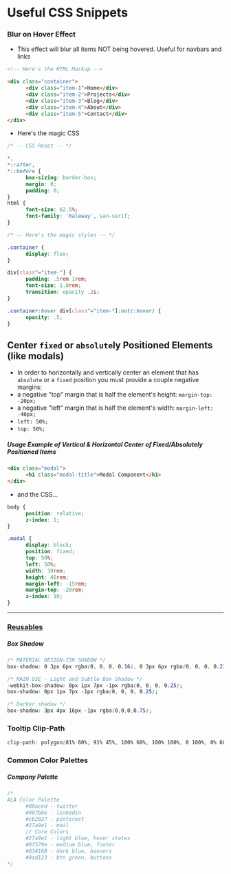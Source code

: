 # Useful CSS Snippets

### Blur on Hover Effect
- This effect will blur all items NOT being hovered. Useful for navbars and links
```html
<!-- Here's the HTML Markup -->

<div class="container">
      <div class="item-1">Home</div>
      <div class="item-2">Projects</div>
      <div class="item-3">Blog</div>
      <div class="item-4">About</div>
      <div class="item-5">Contact</div>           
</div>
```
- Here's the magic CSS
```css
/* -- CSS Reset -- */

*,
*::after,
*::before {
      box-sizing: border-box;
      margin: 0;
      padding: 0;
}
html {
      font-size: 62.5%;
      font-family: 'Raleway', san-serif;
}

/* -- Here's the magic styles -- */

.container {
      display: flex;
}

div[class^="item-"] {
      padding: .5rem 1rem;
      font-size: 1.8rem;
      transition: opacity .2s;
}

.container:hover div[class^="item-"]:not(:hover) {
      opacity: .5;
}

```

## Center ```fixed``` or ```absolute```ly Positioned Elements (like modals)
- In order to horizontally and vertically center an element that has ```absolute``` or a ```fixed``` position you must provide a couple negative margins:
- a negative "top" margin that is half the element's height: ```margin-top: -20px;```
- a negative "left" margin that is half the element's width: ```margin-left: -40px;```
- ```left: 50%;```
- ```top: 50%;```

##### Usage Example of Vertical & Horizontal Center of Fixed/Absolutely Positioned Items
```html
<div class="modal">
      <h1 class="modal-title">Modal Component</h1>
</div>
```
- and the CSS...
```css
body {
      position: relative;
      z-index: 1;
}

.modal {
      display: block;
      position: fixed;
      top: 50%;
      left: 50%;
      width: 30rem;
      height: 40rem;
      margin-left: -15rem;
      margin-top: -20rem;
      z-index: 10;
}
```


------------


### <u>__Reusables__</u>
##### __Box Shadow__
```css
/* MATERIAL DESIGN-ISH SHADOW */
box-shadow: 0 3px 6px rgba(0, 0, 0, 0.16), 0 3px 6px rgba(0, 0, 0, 0.23);

/* MAIN USE - Light and Subtle Box Shadow */
-webkit-box-shadow: 0px 1px 7px -1px rgba(0, 0, 0, 0.25);
box-shadow: 0px 1px 7px -1px rgba(0, 0, 0, 0.25);

/* Darker shadow */
box-shadow: 3px 4px 16px -1px rgba(0,0,0,0.75);
```

### Tooltip Clip-Path
```css
clip-path: polygon(81% 60%, 91% 45%, 100% 60%, 100% 100%, 0 100%, 0% 60%, 59% 60%);
```

### Common Color Palettes
##### __Company Palette__
```css
/*
ALA Color Palette
      #00aced - twitter
      #007bb6 - linkedin
      #cb2027 - pinterest
      #27a9e1 - mail
      // Core Colors
      #27a9e1 - light blue, hover states
      #0f579e - medium blue, footer
      #03416B - dark blue, banners
      #9ad123 - btn green, buttons
*/
